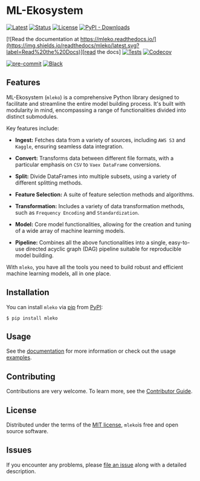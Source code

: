# ML-Ekosystem

[![Latest](https://img.shields.io/pypi/v/mleko.svg)][pypi]
[![Status](https://img.shields.io/pypi/status/mleko.svg)][status]
[![License](https://img.shields.io/pypi/l/mleko)][license]
[![PyPI - Downloads](https://img.shields.io/pypi/dm/mleko)][pypi downloads]

[![Read the documentation at https://mleko.readthedocs.io/](https://img.shields.io/readthedocs/mleko/latest.svg?label=Read%20the%20Docs)][read the docs]
[![Tests](https://github.com/ErikBavenstrand/mleko/workflows/Tests/badge.svg)][tests]
[![Codecov](https://codecov.io/gh/ErikBavenstrand/mleko/branch/main/graph/badge.svg)][codecov]

[![pre-commit](https://img.shields.io/badge/pre--commit-enabled-brightgreen?logo=pre-commit&logoColor=white)][pre-commit]
[![Black](https://img.shields.io/badge/code%20style-black-000000.svg)][black]

[pypi]: https://pypi.org/project/mleko/
[status]: https://pypi.org/project/mleko/
[pypi downloads]: https://pypi.org/project/mleko/
[read the docs]: https://mleko.readthedocs.io/
[tests]: https://github.com/ErikBavenstrand/mleko/actions?workflow=Tests
[codecov]: https://app.codecov.io/gh/ErikBavenstrand/mleko
[pre-commit]: https://github.com/pre-commit/pre-commit
[black]: https://github.com/psf/black

## Features

ML-Ekosystem (`mleko`) is a comprehensive Python library designed to facilitate and streamline the entire model building process. It's built with modularity in mind, encompassing a range of functionalities divided into distinct submodules.

Key features include:

- **Ingest:** Fetches data from a variety of sources, including `AWS S3` and `Kaggle`, ensuring seamless data integration.

- **Convert:** Transforms data between different file formats, with a particular emphasis on `CSV` to `Vaex DataFrame` conversions.
- **Split:** Divide DataFrames into multiple subsets, using a variety of different splitting methods.
- **Feature Selection:** A suite of feature selection methods and algorithms.
- **Transformation:** Includes a variety of data transformation methods, such as `Frequency Encoding` and `Standardization`.
- **Model:** Core model functionalities, allowing for the creation and tuning of a wide array of machine learning models.
- **Pipeline:** Combines all the above functionalities into a single, easy-to-use directed acyclic graph (DAG) pipeline suitable for reproducible model building.

With `mleko`, you have all the tools you need to build robust and efficient machine learning models, all in one place.

## Installation

You can install `mleko` via [pip] from [PyPI]:

```console
$ pip install mleko
```

## Usage

See the [documentation][read the docs] for more information or check out the usage [examples](https://github.com/ErikBavenstrand/mleko/tree/main/examples).

## Contributing

Contributions are very welcome.
To learn more, see the [Contributor Guide].

## License

Distributed under the terms of the [MIT license][license],
`mleko`is free and open source software.

## Issues

If you encounter any problems,
please [file an issue] along with a detailed description.

<!-- github-only -->

[pypi]: https://pypi.org/
[pip]: https://pip.pypa.io/
[file an issue]: https://github.com/ErikBavenstrand/mleko/issues
[license]: https://github.com/ErikBavenstrand/mleko/blob/main/LICENSE
[contributor guide]: https://github.com/ErikBavenstrand/mleko/blob/main/CONTRIBUTING.md
